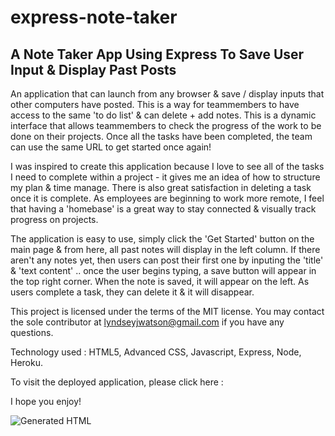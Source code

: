 # express-note-taker

## A Note Taker App Using Express To Save User Input & Display Past Posts

An application that can launch from any browser & save / display inputs that other computers have posted. This is a way for teammembers to have access to the same 'to do list' & can delete + add notes. This is a dynamic interface that allows teammembers to check the progress of the work to be done on their projects. Once all the tasks have been completed, the team can use the same URL to get started once again!

I was inspired to create this application because I love to see all of the tasks I need to complete within a project - it gives me an idea of how to structure my plan & time manage. There is also great satisfaction in deleting a task once it is complete. As employees are beginning to work more remote, I feel that having a 'homebase' is a great way to stay connected & visually track progress on projects. 

The application is easy to use, simply click the 'Get Started' button on the main page & from here, all past notes will display in the left column. If there aren't any notes yet, then users can post their first one by inputing the 'title' & 'text content' .. once the user begins typing, a save button will appear in the top right corner. When the note is saved, it will appear on the left. As users complete a task, they can delete it & it will disappear. 

This project is licensed under the terms of the MIT license. You may contact the sole contributor at lyndseyjwatson@gmail.com if you have any questions.

Technology used : HTML5, Advanced CSS, Javascript, Express, Node, Heroku.

To visit the deployed application, please click here : 

I hope you enjoy!

![Generated HTML](./assets/images/generated-html.png)
